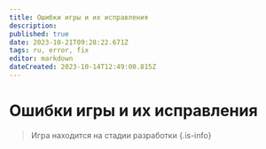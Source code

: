 ```yaml
---
title: Ошибки игры и их исправления
description: 
published: true
date: 2023-10-21T09:28:22.671Z
tags: ru, error, fix
editor: markdown
dateCreated: 2023-10-14T12:49:00.815Z
---
```


# Ошибки игры и их исправления
> Игра находится на стадии разработки
{.is-info}